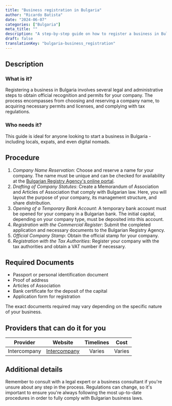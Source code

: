```yaml
---
title: "Business registration in Bulgaria"
author: "Ricardo Batista"
date: "2024-06-07"
categories: ["Bulgaria"]
meta_title: ""
description: "A step-by-step guide on how to register a business in Bulgaria"
draft: false
translationKey: "bulgaria-business_registration"
---
```


## Description
### What is it?
Registering a business in Bulgaria involves several legal and administrative steps to obtain official recognition and permits for your company. The process encompasses from choosing and reserving a company name, to acquiring necessary permits and licenses, and complying with tax regulations.

### Who needs it?
This guide is ideal for anyone looking to start a business in Bulgaria - including locals, expats, and even digital nomads.

## Procedure
1. _Company Name Reservation_: Choose and reserve a name for your company. The name must be unique and can be checked for availability at the [Bulgarian Registry Agency's online portal](https://brra.bg/Default.ra).
2. _Drafting of Company Statutes_: Create a Memorandum of Association and Articles of Association that comply with Bulgarian law. Here, you will layout the purpose of your company, its management structure, and share distribution.
3. _Opening of a Temporary Bank Account_: A temporary bank account must be opened for your company in a Bulgarian bank. The initial capital, depending on your company type, must be deposited into this account.
4. _Registration with the Commercial Register_: Submit the completed application and necessary documents to the Bulgarian Registry Agency.
5. _Official Company Stamp_: Obtain the official stamp for your company.
6. _Registration with the Tax Authorities_: Register your company with the tax authorities and obtain a VAT number if necessary.

## Required Documents
- Passport or personal identification document
- Proof of address
- Articles of Association
- Bank certificate for the deposit of the capital
- Application form for registration

The exact documents required may vary depending on the specific nature of your business.

## Providers that can do it for you

| Provider        |     Website     |     Timelines    |       Cost      |
| --------------- | --------------- |  :-------------: | :-------------: |
| Intercompany    |  [Intercompany](https://www.intercompanysolutions.com/) |      Varies      |       Varies     |

## Additional details
Remember to consult with a legal expert or a business consultant if you're unsure about any step in the process. Regulations can change, so it's important to ensure you're always following the most up-to-date procedures in order to fully comply with Bulgarian business laws.